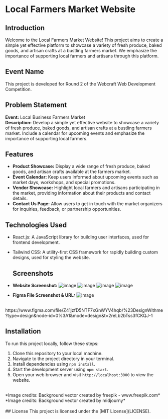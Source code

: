 # Local Farmers Market Website

## Introduction
Welcome to the Local Farmers Market Website! This project aims to create a simple yet effective platform to showcase a variety of fresh produce, baked goods, and artisan crafts at a bustling farmers market. We emphasize the importance of supporting local farmers and artisans through this platform.

## Event Name
This project is developed for Round 2 of the Webcraft Web Development Competition.

## Problem Statement
**Event:** Local Business Farmers Market  
**Description:** Develop a simple yet effective website to showcase a variety of fresh produce, baked goods, and artisan crafts at a bustling farmers market. Include a calendar for upcoming events and emphasize the importance of supporting local farmers.

## Features
- **Product Showcase:** Display a wide range of fresh produce, baked goods, and artisan crafts available at the farmers market.
- **Event Calendar:** Keep users informed about upcoming events such as market days, workshops, and special promotions.
- **Vendor Showcase:** Highlight local farmers and artisans participating in the market, providing information about their products and contact details.
- **Contact Us Page:** Allow users to get in touch with the market organizers for inquiries, feedback, or partnership opportunities.

## Technologies Used
- React.js: A JavaScript library for building user interfaces, used for frontend development.
- Tailwind CSS: A utility-first CSS framework for rapidly building custom designs, used for styling the website.

  ## Screenshots
- **Website Screenshot:**
 ![image](https://github.com/Dharanidharan01/WebCraft-Round2/assets/110535314/c1bd8ff6-43a8-49ab-b59e-eb1d01d21197)
![image](https://github.com/Dharanidharan01/WebCraft-Round2/assets/110535314/54696efd-fbc5-425e-a1e5-2c530842374f)
![image](https://github.com/Dharanidharan01/WebCraft-Round2/assets/110535314/5e199bb1-77bf-4460-9ee2-98ae15e28eec)
![image](https://github.com/Dharanidharan01/WebCraft-Round2/assets/110535314/a9373b12-37a7-4cf1-bc4b-b752ba2c5961)





- **Figma File Screenshot & URL:**
 ![image](https://github.com/Dharanidharan01/WebCraft-Round2/assets/110535314/d679e72d-01df-4235-9463-09bc380d785e)
 <br>
 https://www.figma.com/file/Z41jzfD5NTF7xGnWYV4hqb/%23DesignWithme?type=design&node-id=0%3A1&mode=design&t=2reLb2bTss3fCKQJ-1



## Installation
To run this project locally, follow these steps:
1. Clone this repository to your local machine.
2. Navigate to the project directory in your terminal.
3. Install dependencies using `npm install`.
4. Start the development server using `npm start`.
5. Open your web browser and visit `http://localhost:3000` to view the website.
<br>
*Image credits: Background vector created by freepik - www.freepik.com*
<br>
*Image credits: Background vector created by midjourny*
<br>
<br>
## License
This project is licensed under the [MIT License](LICENSE).
